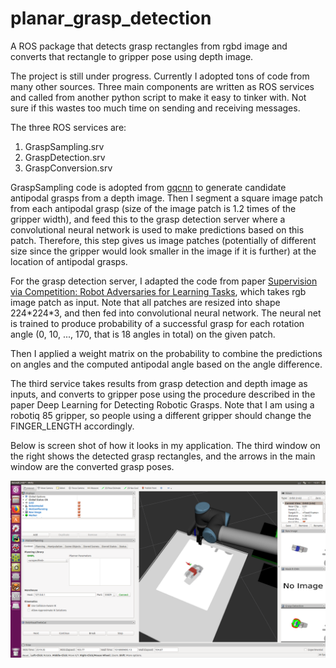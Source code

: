 # planar_grasp_detection
A ROS package that detects grasp rectangles from rgbd image and converts that rectangle to gripper pose using depth image.

The project is still under progress. Currently I adopted tons of code from many other sources. Three main components are written as ROS services and called from another python script to make it easy to tinker with. Not sure if this wastes too much time on sending and receiving messages.

The three ROS services are: 
1. GraspSampling.srv
2. GraspDetection.srv
3. GraspConversion.srv 

GraspSampling code is adopted from [gqcnn](https://github.com/BerkeleyAutomation/gqcnn) to generate candidate antipodal grasps from a depth image. Then I segment a square image patch from each antipodal grasp (size of the image patch is 1.2 times of the gripper width), and feed this to the grasp detection server where a convolutional neural network is used to make predictions based on this patch. Therefore, this step gives us image patches (potentially of different size since the gripper would look smaller in the image if it is further) at the location of antipodal grasps.

For the grasp detection server, I adapted the code from paper [Supervision via Competition: Robot Adversaries for Learning Tasks](https://arxiv.org/pdf/1610.01685v1.pdf), which takes rgb image patch as input. Note that all patches are resized into shape 224\*224\*3, and then fed into convolutional neural network.  The neural net is trained to produce probability of a successful grasp for each rotation angle (0, 10, ..., 170, that is 18 angles in total) on the given patch.

Then I applied a weight matrix on the probability to combine the predictions on angles and the computed antipodal angle based on the angle difference.

The third service takes results from grasp detection and depth image as inputs, and converts to gripper pose using the procedure described in the paper Deep Learning for Detecting Robotic Grasps. Note that I am using a robotiq 85 gripper, so people using a different gripper should change the FINGER_LENGTH accordingly.

Below is screen shot of how it looks in my application. The third window on the right shows the detected grasp rectangles, and the arrows in the main window are the converted grasp poses.

![demo_img](https://github.com/cyrilli/planar_grasp_detection/blob/master/img/demo_image.png?raw=true)
